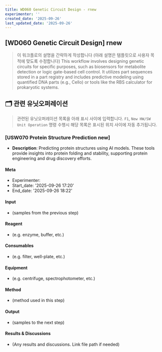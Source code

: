 ```yaml
---
title: WD060 Genetic Circuit Design - rnew
experimenter: ''
created_date: '2025-09-26'
last_updated_date: '2025-09-26'
---
```


## [WD060 Genetic Circuit Design] rnew
> 이 워크플로의 설명을 간략하게 작성합니다 (아래 설명은 템플릿으로 사용자 목적에 맞도록 수정합니다)
> This workflow involves designing genetic circuits for specific purposes, such as biosensors for metabolite detection or logic gate-based cell control. It utilizes part sequences stored in a part registry and includes predictive modeling using quantified DNA parts (e.g., Cello) or tools like the RBS calculator for prokaryotic systems.

## 🗂️ 관련 유닛오퍼레이션
> 관련된 유닛오퍼레이션 목록을 아래 표시 사이에 입력합니다.
> `F1`, `New HW/SW Unit Operation` 명령 수행시 해당 목록은 표시된 위치 사이에 자동 추가됩니다.





### [USW070 Protein Structure Prediction new]

- **Description**: Predicting protein structures using AI models. These tools provide insights into protein folding and stability, supporting protein engineering and drug discovery efforts.

#### Meta
- Experimenter: 
- Start_date: '2025-09-26 17:20'
- End_date: '2025-09-26 18:22'

#### Input
- (samples from the previous step)

#### Reagent
- (e.g. enzyme, buffer, etc.)

#### Consumables
- (e.g. filter, well-plate, etc.)

#### Equipment
- (e.g. centrifuge, spectrophotometer, etc.)

#### Method
- (method used in this step)

#### Output
- (samples to the next step)

#### Results & Discussions
- (Any results and discussions. Link file path if needed)


